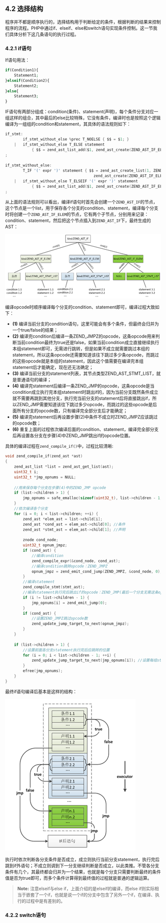 ## 4.2 选择结构
程序并不都是顺序执行的，选择结构用于判断给定的条件，根据判断的结果来控制程序的流程。PHP中通过if、elseif、else和switch语句实现条件控制。这一节我们具体分析下这几条语句的执行过程。

### 4.2.1 if语句
If语句用法：
```php
if(Condition1){
    Statement1;
}elseif(Condition2){
    Statement2;
}else{
    Statement3;
}
```
IF语句有两部分组成：condition(条件)、statement(声明)，每个条件分支对应一组这样的组合，其中最后的else比较特殊，它没有条件，编译时也是按照这个逻辑编译为一组组的condition和statement，其具体的语法规则如下：
```c
if_stmt:
        if_stmt_without_else %prec T_NOELSE { $$ = $1; }
    |   if_stmt_without_else T_ELSE statement 
            { $$ = zend_ast_list_add($1, zend_ast_create(ZEND_AST_IF_ELEM, NULL, $3)); }
;

if_stmt_without_else:
        T_IF '(' expr ')' statement { $$ = zend_ast_create_list(1, ZEND_AST_IF,
                                        zend_ast_create(ZEND_AST_IF_ELEM, $3, $5)); }
    |   if_stmt_without_else T_ELSEIF '(' expr ')' statement 
            { $$ = zend_ast_list_add($1, zend_ast_create(ZEND_AST_IF_ELEM, $4, $6)); }
;
```
从上面的语法规则可以看出，编译if语句时首先会创建一个`ZEND_AST_IF`的节点，这个节点是一个list，用于保存各个分支的condition、statement，编译每个分支时将创建一个`ZEND_AST_IF_ELEM`的节点，它有两个子节点，分别用来记录：condition、statement，然后把这个节点插入到`ZEND_AST_IF`下，最终生成的AST：

![](../img/ast_if.png)

编译opcode时顺序编译每个分支的condition、statement即可，编译过程大致如下：

* __(1)__ 编译当前分支的condition语句，这里可能会有多个条件，但最终会归并为一个true/false的结果；
* __(2)__ 编译完condition后编译一条ZEND_JMPZ的opcode，这条opcode用来判断当前condition最终为true还是false，如果当前condition成立直接继续执行本组statement即可，无需进行跳转，但是如果不成立就需要跳过本组的statement，所以这条opcode还需要知道该往下跳过多少条opcode，而跳过的这些opcode就是本组的statement，因此这个值需要在编译完本组statement后才能确定，现在还无法确定；
* __(3)__ 编译当前分支的statement列表，其节点类型ZEND_AST_STMT_LIST，就是普通语句的编译；
* __(4)__ 编译完statement后编译一条ZEND_JMP的opcode，这条opcode是当condition成立执行完本组statement时跳出if的，因为当前分支既然条件成立就不需要再跳到其他分支，执行完当前分支的statement后将直接跳出if，所以ZEND_JMP需要知道该往下跳过多少opcode，而跳过的这些opcode是后面所有分支的opcode数，只有编译完全部分支后才能确定；
* __(5)__ 编译完statement后再设置步骤(2)中条件不成立时ZEND_JMPZ应该跳过的opcode数；
* __(6)__ 重复上面的过程依次编译后面的condition、statement，编译完全部分支后再设置各分支在步骤(4)中ZEND_JMP跳出if的opcode位置。

具体的编译过程在`zend_compile_if()`中，过程比较清晰:
```c
void zend_compile_if(zend_ast *ast)
{
    zend_ast_list *list = zend_ast_get_list(ast);
    uint32_t i;
    uint32_t *jmp_opnums = NULL;

    //用来保存每个分支在步骤(4)中的ZEND_JMP opcode
    if (list->children > 1) {
        jmp_opnums = safe_emalloc(sizeof(uint32_t), list->children - 1, 0);
    }
    //依次编译各个分支
    for (i = 0; i < list->children; ++i) {
        zend_ast *elem_ast = list->child[i];
        zend_ast *cond_ast = elem_ast->child[0]; //条件
        zend_ast *stmt_ast = elem_ast->child[1]; //声明

        znode cond_node;
        uint32_t opnum_jmpz;
        if (cond_ast) {
            //编译condition
            zend_compile_expr(&cond_node, cond_ast);
            //编译condition跳转opcode：ZEND_JMPZ
            opnum_jmpz = zend_emit_cond_jump(ZEND_JMPZ, &cond_node, 0);
        }
        //编译statement
        zend_compile_stmt(stmt_ast);
        //编译statement执行完后跳出if的opcode：ZEND_JMP(最后一个分支无需这条opcode)
        if (i != list->children - 1) {
            jmp_opnums[i] = zend_emit_jump(0);
        }
        if (cond_ast) {
            //设置ZEND_JMPZ跳过opcode数
            zend_update_jump_target_to_next(opnum_jmpz);
        }
    }

    if (list->children > 1) {
        //设置前面各分支statement执行完后应跳转的位置
        for (i = 0; i < list->children - 1; ++i) {
            zend_update_jump_target_to_next(jmp_opnums[i]); //设置每组stmt最后一条jmp跳转为if外
        }
        efree(jmp_opnums);
    }
}
```
最终if语句编译后基本是这样的结构：

![](../img/if_run.png)

执行时依次判断各分支条件是否成立，成立则执行当前分支statement，执行完后跳到if外语句；不成立则调到下一分支继续判断是否成立，以此类推。不管各分支条件有几个，其最终都会归并为一个结果，也就是每个分支只需要判断最终的条件值是否为true即可，而多个条件计算得到最终值的过程就是普通的逻辑运算。

> __Note:__ 注意elseif与else if，上面介绍的是elseif的编译，而else if则实际相当于嵌套了一个if，也就是说一个if的分支中包含了另外一个if，在编译、执行的过程中是有差别的。

### 4.2.2 switch语句
